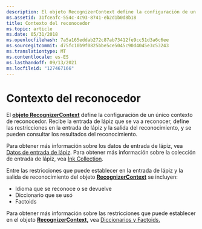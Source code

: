 ```yaml
---
description: El objeto RecognizerContext define la configuración de un único contexto de reconocedor. Recibe la entrada de lápiz que se va a reconocer, define las restricciones en la entrada de lápiz y la salida del reconocimiento, y se pueden consultar los resultados del reconocimiento.
ms.assetid: 31fceafc-554c-4c93-8741-eb2d1b0d8b18
title: Contexto del reconocedor
ms.topic: article
ms.date: 05/31/2018
ms.openlocfilehash: 7a5a165eddab272c87ab73412fe9cc51d3a6c6ee
ms.sourcegitcommit: d75fc10b9f0825bbe5ce5045c90d4045e3c53243
ms.translationtype: MT
ms.contentlocale: es-ES
ms.lasthandoff: 09/13/2021
ms.locfileid: "127467166"
---
```

# <a name="recognizer-context"></a>Contexto del reconocedor

El [**objeto RecognizerContext**](inkrecognizercontext-class.md) define la configuración de un único contexto de reconocedor. Recibe la entrada de lápiz que se va a reconocer, define las restricciones en la entrada de lápiz y la salida del reconocimiento, y se pueden consultar los resultados del reconocimiento.

Para obtener más información sobre los datos de entrada de lápiz, vea [Datos de entrada de lápiz](ink-data.md). Para obtener más información sobre la colección de entrada de lápiz, vea [Ink Collection](ink-collection.md).

Entre las restricciones que puede establecer en la entrada de lápiz y la salida de reconocimiento del objeto [**RecognizerContext**](inkrecognizercontext-class.md) se incluyen:

-   Idioma que se reconoce o se devuelve
-   Diccionario que se usó
-   Factoids

Para obtener más información sobre las restricciones que puede establecer en el objeto [**RecognizerContext,**](inkrecognizercontext-class.md) vea [Diccionarios y Factoids.](dictionaries-and-factoids.md)

 

 




